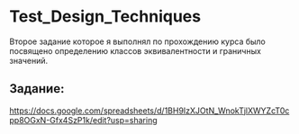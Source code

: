 # Test_Design_Techniques
Второе задание которое я выполнял по прохождению курса было посвящено определению классов эквивалентности и граничных значений.

## Задание:
https://docs.google.com/spreadsheets/d/1BH9IzXJOtN_WnokTjlXWYZcT0cpp8OGxN-Gfx4SzP1k/edit?usp=sharing
